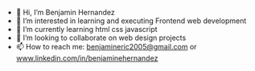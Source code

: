 - 👋 Hi, I’m Benjamin Hernandez
- 👀 I’m interested in learning and executing Frontend web development
- 🌱 I’m currently learning html css javascript
- 💞️ I’m looking to collaborate on web design projects
- 📫 How to reach me: benjamineric2005@gmail.com or www.linkedin.com/in/benjaminehernandez

<!---
benjaminhernandez1981/benjaminhernandez1981 is a ✨ special ✨ repository because its `README.md` (this file) appears on your GitHub profile.
You can click the Preview link to take a look at your changes.
--->
